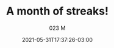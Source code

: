 ---
# Essential settings
title: "A month of streaks!"
subtitle: "023 M"
slug:
type: "post"
date: 2021-05-31T17:37:26-03:00
translationKey: "023 M"

# Scheduling
draft: false

# Organization
layout:
topics: ["journal"]
tags: []

# Style
style: "diary"
size: "lg"
color: "#92E8C0"
textColor: "#92E8C0"
weight: ""

# Custom Classes
headerClass: ""
titleClass: "gone"
summaryClass: ""
footerClass: ""

# Thumbnail / Featured
summary: "***#023 - Mês 1***<br><br>Primeira \"grande\" *milestone* alcançada! Yay pra gente!"
thumb: "images/confetti.jpg"
alt: "CONFETTI!"

#<div class="row d-flex" data-masonry='{"percentPosition": true }'>
#    <div class="col-1"></div>
#    {{< imgproc path="images/snow.jpg" method="Fill" size="1920x1080" col="8" >}}
#</div>

#<div class="row d-flex justify-content-center">
#    {{< imgproc path="images/snow.jpg" method="Fill" size="1920x1080" col="8" >}}
#</div>
---